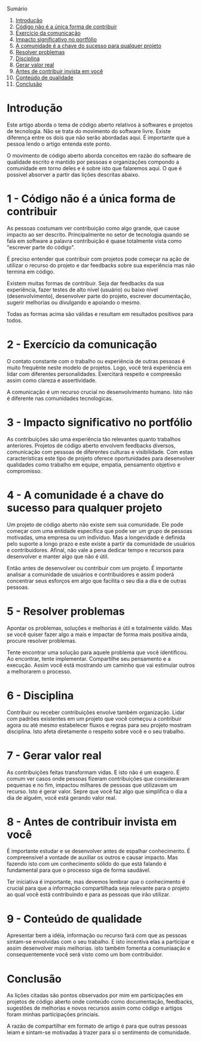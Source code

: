 Sumário

 1. [Introdução](#introducao)
 2. [Código não é a única forma de contribuir](#codigo-nao-e-a-unica-forma-de-contribuir)
 3. [Exercício da comunicação](#exercicio-da-comunicacao)
 4. [Impacto significativo no portfólio](#impacto-significativo-no-portfolio)
 5. [A comunidade é a chave do sucesso para qualquer projeto](#a-comunidade-e-a-chave-do-sucesso-para-qualquer-projeto)
 6. [Resolver problemas](#resolver-problemas)
 7. [Disciplina](#disciplina)
 8. [Gerar valor real](#gerar-valor-real)
 9. [Antes de contribuir invista em você](#antes-de-contribuir-invista-em-voce)
 10. [Conteúdo de qualidade](#conteudo-de-qualidade)
 11. [Conclusão](#conclusao)
 
<div id='introducao'></div>

# Introdução

Este artigo aborda o tema de código aberto relativos à softwares e projetos de tecnologia. Não se trata do movimento do software livre. Existe diferença entre os dois que não serão abordadas aqui. É importante que a pessoa lendo o artigo entenda este ponto.

O movimento de código aberto aborda conceitos em razão do software de qualidade escrito e mantido por pessoas e organizações compondo a comunidade em torno deles e é sobre isto que falaremos aqui. O que é possível absorver a partir das lições descritas abaixo.

<div id='codigo-nao-e-a-unica-forma-de-contribuir'></div>

# 1 - Código não é a única forma de contribuir

As pessoas costumam ver contribuição como algo grande, que cause impacto ao ser descrito. Principalmente no setor de tecnologia quando se fala em software a palavra contribuição é quase totalmente vista como "escrever parte do código".

É preciso entender que contribuir com projetos pode começar na ação de utilizar o recurso do projeto e dar feedbacks sobre sua experiência mas não termina em código.

Existem muitas formas de contribuir. Seja dar feedbacks da sua experiência, fazer testes de alto nível (usuário) ou baixo nível (desenvolvimento), desenvolver parte do projeto, escrever documentação, sugerir melhorias ou divulgando e apoiando o mesmo.

Todas as formas acima são válidas e resultam em resultados positivos para todos.

<div id='exercicio-da-comunicacao'></div>

# 2 - Exercício da comunicação

O contato constante com o trabalho ou experiência de outras pessoas é muito frequênte neste modelo de projetos. Logo, você terá experiência em lidar com diferentes personalidades. Exercitará respeito e compreesão assim como clareza e assertividade.

A comunicação é um recurso crucial no desenvolvimento humano. Isto não é diferente nas comunidades tecnologicas.

<div id='impacto-significativo-no-portfolio'></div>

# 3 - Impacto significativo no portfólio

As contribuições são uma experiência tão relevantes quanto trabalhos anteriores. Projetos de código aberto envolvem feedbacks diversos, comunicação com pessoas de diferentes culturas e visibilidade. Com estas características este tipo de projeto oferece oportunidades para desenvolver qualidades como trabalho em equipe, empatia, pensamento objetivo e compromisso.

<div id='a-comunidade-e-a-chave-do-sucesso-para-qualquer-projeto'></div>

# 4 - A comunidade é a chave do sucesso para qualquer projeto

Um projeto de código aberto não existe sem sua comunidade. Ele pode começar com uma entidade específica que pode ser um grupo de pessoas motivadas, uma empresa ou um indivíduo. Mas a longevidade é definida pelo suporte a longo prazo e este existe a partir da comunidade de usuários e contribuidores. Afinal, não vale a pena dedicar tempo e recursos para desenvolver e manter algo que não é útil.

Então antes de desenvolver ou contribuir com um projeto. É importante analisar a comunidade de usuários e contribuidores e assim poderá concentrar seus esforços em algo que facilita o seu dia a dia e de outras pessoas.

<div id='resolver-problemas'></div>

# 5 - Resolver problemas

Apontar os problemas, soluções e melhorias é útil e totalmente válido. Mas se você quiser fazer algo a mais e impactar de forma mais positiva ainda, procure resolver problemas.

Tente encontrar uma solução para aquele problema que você identificou. Ao encontrar, tente implementar. Compartilhe seu pensamento e a execução. Assim você está mostrando um caminho que vai estimular outros a melhorarem o processo.

<div id='disciplina'></div>

# 6 - Disciplina

Contribuir ou receber contribuições envolve também organização. Lidar com padrões existentes em um projeto que você começou a contribuir agora ou até mesmo estabelecer fluxos e regras para seu projeto mostram disciplina. Isto afeta diretamente o respeito sobre você e o seu trabalho.

<div id='gerar-valor-real'></div>

# 7 - Gerar valor real

As contribuições feitas transformam vidas. E isto não é um exagero. É comum ver casos onde pessoas fizeram contribuições que consideravam pequenas e no fim, impactou milhares de pessoas que utilizavam um recurso. Isto é gerar valor. Sepre que você faz algo que simplifica o dia a dia de alguém, você está gerando valor real.

<div id='antes-de-contribuir-invista-em-voce'></div>

# 8 - Antes de contribuir invista em você

É importante estudar e se desenvolver antes de espalhar conhecimento. É compreensível a vontade de auxiliar os outros e causar impacto. Mas fazendo isto com um conhecimento sólido do que está falando é fundamental para que o processo siga de forma saudável.

Ter iniciativa é importante, mas devemos lembrar que o conhecimento é crucial para que a informação compartilhada seja relevante para o projeto ao qual você está contribuindo e para as pessoas que irão utilizar.

<div id='conteudo-de-qualidade'></div>

# 9 - Conteúdo de qualidade

Apresentar bem a idéia, informação ou recurso fará com que as pessoas sintam-se envolvidas com o seu trabalho. E isto incentiva elas a participar e assim desenvolver mais melhorias. isto também fomenta a comuniaação e consequentemente você será visto como um bom contribuidor.

<div id='conclusao'></div>

# Conclusão

As lições citadas são pontos observados por mim em participações em projetos de código aberto onde conteúdo como documentação, feedbacks, sugestões de melhorias e novos recursos assim como código e artigos foram minhas participações princiais.

A razão de compartilhar em formato de artigo é para que outras pessoas leiam e sintam-se motivadas à trazer para si o sentimento de comunidade.
